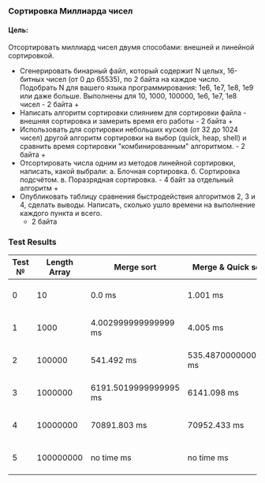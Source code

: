 ### Сортировка Миллиарда чисел

#### Цель:

Отсортировать миллиард чисел двумя способами: внешней и линейной сортировкой.

* Сгенерировать бинарный файл, который содержит N целых, 16-битных чисел (от 0
  до 65535), по 2 байта на каждое число. Подобрать N для вашего языка
  программирования: 1e6, 1e7, 1e8, 1e9 или даже больше. Выполнены для 10, 1000,
  100000, 1e6, 1e7, 1e8 чисел - 2 байта +
* Написать алгоритм сортировки слиянием для сортировки файла - внешняя
  сортировка и замерить время его работы - 2 байта +
* Использовать для сортировки небольших кусков (от 32 до 1024 чисел) другой
  алгоритм сортировки на выбор (quick, heap, shell) и сравнить время
  сортировки "комбинированным" алгоритмом. - 2 байта +
* Отсортировать числа одним из методов линейной сортировки, написать, какой
  выбрали: а. Блочная сортировка. б. Сортировка подсчётом. в. Поразрядная
  сортировка. - 4 байт за отдельный алгоритм +
* Опубликовать таблицу сравнения быстродействия алгоритмов 2, 3 и 4, сделать
  выводы. Написать, сколько ушло времени на выполнение каждого пункта и всего.
  - 2 байта

### Test Results

|Test №|Length Array|Merge sort|Merge & Quick sort|Counting sort|Radix sort|Bucket sort|
|---|---|---|---|---|---|---|
|0|10|0.0 ms|1.001 ms|no time ms|1.001 ms|no time ms|
|1|1000|4.002999999999999 ms|4.005 ms|no time ms|2.003 ms|no time ms|
|2|100000|541.492 ms|535.4870000000001 ms|no time ms|169.155 ms|no time ms|
|3|1000000|6191.5019999999995 ms|6141.098 ms|no time ms|1687.637 ms|no time ms|
|4|10000000|70891.803 ms|70952.433 ms|no time ms|17702.394 ms|no time ms|
|5|100000000|no time ms|no time ms|no time ms|no time ms|no time ms|